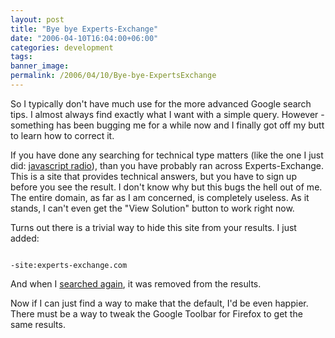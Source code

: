 ```yaml
---
layout: post
title: "Bye bye Experts-Exchange"
date: "2006-04-10T16:04:00+06:00"
categories: development 
tags: 
banner_image: 
permalink: /2006/04/10/Bye-bye-ExpertsExchange
---
```


So I typically don't have much use for the more advanced Google search tips. I almost always find exactly what I want with a simple query. However - something has been bugging me for a while now and I finally got off my butt to learn how to correct it.

If you have done any searching for technical type matters (like the one I just did: <a href="http://www.google.com/search?sourceid=navclient-ff&ie=UTF-8&rls=GGGL,GGGL:2005-09,GGGL:en&q=javascript+radio">javascript radio</a>), than you have probably ran across Experts-Exchange. This is a site that provides technical answers, but you have to sign up before you see the result. I don't know why but this bugs the hell out of me. The entire domain, as far as I am concerned, is completely useless. As it stands, I can't even get the "View Solution" button to work right now.

Turns out there is a trivial way to hide this site from your results. I just added:

<code>
-site:experts-exchange.com
</code>

And when I <a href="http://www.google.com/search?sourceid=navclient-ff&ie=UTF-8&rls=GGGL,GGGL:2005-09,GGGL:en&q=javascript+radio+-site%3Aexperts-exchange.com">searched again</a>, it was removed from the results.

Now if I can just find a way to make that the default, I'd be even happier. There must be a way to tweak the Google Toolbar for Firefox to get the same results.